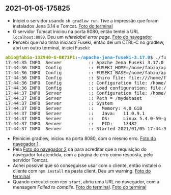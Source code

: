 ## 2021-01-05-175825

- Iniciei o servidor usando `sh gradlew run`. Tive a impressão que foram instalados Jena 3.14 e Tomcat. [Foto do terminal](tentativaDeUso-imagens/Captura%20de%20tela%20de%202021-01-05%2017-23-33.png)
- O servidor Tomcat iniciou na porta 8080, então tentei a URL `localhost:8080`. Deu um *whitelabel error page*. [Foto do navegador](tentativaDeUso-imagens/Captura%20de%20tela%20de%202021-01-05%2017-25-06.png)
- Percebi que não tinha iniciado Fuseki, então dei um CTRL-C no gradlew, abri um outro terminal, iniciei Fuseki:
<pre><font color="#859900"><b>abio@fabio-13Z940-G-BK71P1</b></font>:<font color="#268BD2"><b>~/apache-jena-fuseki-3.17.0</b></font>$ ./fuseki-server 
17:44:35 INFO  Server          :: Apache Jena Fuseki 3.17.0
17:44:36 INFO  Config          :: FUSEKI_HOME=/home/fabio/apache-jena-fuseki-3.17.0/.
17:44:36 INFO  Config          :: FUSEKI_BASE=/home/fabio/apache-jena-fuseki-3.17.0/run
17:44:36 INFO  Config          :: Shiro file: file:///home/fabio/apache-jena-fuseki-3.17.0/run/shiro.ini
17:44:36 INFO  Config          :: Configuration file: /home/fabio/apache-jena-fuseki-3.17.0/run/config.ttl
17:44:36 INFO  Config          :: Load configuration: file:///home/fabio/apache-jena-fuseki-3.17.0/run/configuration/mydataset.ttl
17:44:37 INFO  Server          :: Configuration file: /home/fabio/apache-jena-fuseki-3.17.0/run/config.ttl
17:44:37 INFO  Server          :: Path = /mydataset
17:44:37 INFO  Server          :: System
17:44:37 INFO  Server          ::   Memory: 4,0 GiB
17:44:37 INFO  Server          ::   Java:   11.0.9.1
17:44:37 INFO  Server          ::   OS:     Linux 5.4.0-59-generic amd64
17:44:37 INFO  Server          ::   PID:    13482
17:44:37 INFO  Server          :: Started 2021/01/05 17:44:37 BRT on port 3030
</pre>
- Reiniciei gradlew, iniciou na porta 8080, com o mesmo erro. [Foto do navegador 1](tentativaDeUso-imagens/Captura%20de%20tela%20de%202021-01-05%2017-45-08.png).
- Pela [Foto do navegador 2](tentativaDeUso-imagens/Captura%20de%20tela%20de%202021-01-05%2017-48-23.png) dá para acreditar que a requisição do navegador foi atendida, com a página de erro como resposta, pelo servidor Tomcat.
- Achei possível que só conseguisse usar com o cliente, então instalei o cliente com `npm install` na pasta client. Deu um warning. [Foto do terminal](tentativaDeUso-imagens/Captura%20de%20tela%20de%202021-01-05%2017-50-23.png)
- Quando executei com `npm start`, abriu uma URL no navegador, com a mensagem *Failed to compile*. [Foto do terminal](tentativaDeUso-imagens/Captura%20de%20tela%20de%202021-01-05%2017-51-38.png). [Foto do terminal](Captura%20de%20tela%20de%202021-01-05%2017-53-40.png)

